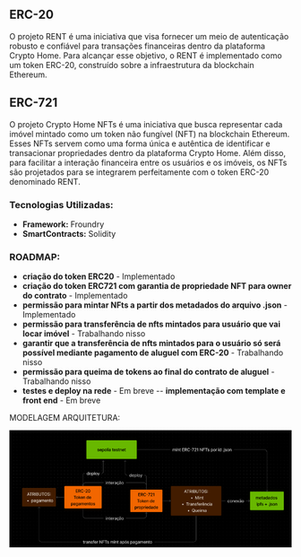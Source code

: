 ## ERC-20

O projeto RENT é uma iniciativa que visa fornecer um meio de autenticação robusto e confiável para transações financeiras dentro da plataforma Crypto Home. Para alcançar esse objetivo, o RENT é implementado como um token ERC-20, construído sobre a infraestrutura da blockchain Ethereum.

## ERC-721

O projeto Crypto Home NFTs é uma iniciativa que busca representar cada imóvel mintado como um token não fungível (NFT) na blockchain Ethereum. Esses NFTs servem como uma forma única e autêntica de identificar e transacionar propriedades dentro da plataforma Crypto Home. Além disso, para facilitar a interação financeira entre os usuários e os imóveis, os NFTs são projetados para se integrarem perfeitamente com o token ERC-20 denominado RENT.

### Tecnologias Utilizadas:

- **Framework:** Froundry
- **SmartContracts:** Solidity

### ROADMAP:

- **criação do token ERC20** - Implementado
- **criação do token ERC721 com garantia de propriedade NFT para owner do contrato** - Implementado
- **permissão para mintar NFts a partir dos metadados do arquivo .json** - Implementado
- **permissão para transferência de nfts mintados para usuário que vai locar imóvel** - Trabalhando nisso
- **garantir que a transferência de nfts mintados para o usuário só será possível mediante pagamento de aluguel com ERC-20** - Trabalhando nisso
- **permissão para queima de tokens ao final do contrato de aluguel** - Trabalhando nisso
- **testes e deploy na rede** - Em breve
  -- **implementação com template e front end** - Em breve

MODELAGEM ARQUITETURA:

![alt text](image-6.png)
